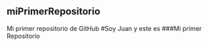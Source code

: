 ## miPrimerRepositorio
Mi primer repositorio de GitHub
#Soy Juan y este es
###Mi primer Repositorio
